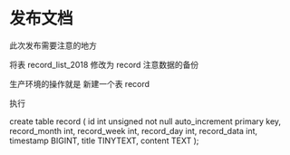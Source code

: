 # 发布文档

此次发布需要注意的地方

将表 record_list_2018 修改为 record
注意数据的备份

生产环境的操作就是 新建一个表 record 

执行 

create table record ( id int unsigned not null auto_increment primary key, record_month int, record_week int, record_day int, record_data int, timestamp BIGINT, title TINYTEXT, content TEXT );
